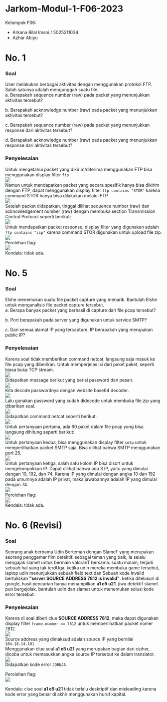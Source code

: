 # Jarkom-Modul-1-F06-2023

Kelompok F06:
- Arkana Bilal Imani / 5025211034
- Azhar Abiyu

# No. 1
### Soal
User melakukan berbagai aktivitas dengan menggunakan protokol FTP. Salah satunya adalah mengunggah suatu file.  
a. Berapakah sequence number (raw) pada packet yang menunjukkan aktivitas tersebut?

b. Berapakah acknowledge number (raw) pada packet yang menunjukkan aktivitas tersebut? 

c. Berapakah sequence number (raw) pada packet yang menunjukkan response dari aktivitas tersebut?

d. Berapakah acknowledge number (raw) pada packet yang menunjukkan response dari aktivitas tersebut?

### Penyelesaian
Untuk mengetahui packet yang dikirim/diterima menggunakan FTP bisa menggunakan display filter `ftp`  
![](images/1a.png)  
Namun untuk mendapatkan packet yang secara spesifik hanya bisa dikirim dengan FTP, dapat menggunakan display filter `ftp contains "STOR"` karena command STOR hanya bisa dilakukan melalui FTP  
![](images/1b.png)  
Setelah packet didapatkan, tinggal dilihat sequence number (raw) dan acknowledgement number (raw) dengan membuka section Transmission Control Protocol seperti berikut:  
![](images/1c.png)  
Untuk mendapatkan packet response, display filter yang digunakan adalah `ftp contains "zip"` karena command STOR digunakan untuk upload file zip.  
![](images/1d.png)  
Perolehan flag:  
![](images/1e.png)  
Kendala: tidak ada.  

# No. 5
### Soal
Elshe menemukan suatu file packet capture yang menarik. Bantulah Elshe untuk menganalisis file packet capture tersebut.  
a. Berapa banyak packet yang berhasil di capture dari file pcap tersebut?

b. Port berapakah pada server yang digunakan untuk service SMTP?

c. Dari semua alamat IP yang tercapture, IP berapakah yang merupakan public IP?

### Penyelesaian
Karena soal tidak memberikan command netcat, langsung saja masuk ke file pcap yang diberikan. Untuk memperjelas isi dari paket paket, seperti biasa buka TCP stream.  
![](images/5a.png)  
Didapatkan message berikut yang berisi password dan pesan.  
![](images/5b.png)  
Kita decode passwordnya dengan website base64 decoder.  
![](images/5c.png)  
Lalu gunakan password yang sudah didecode untuk membuka file.zip yang diberikan soal.  
![](images/5d.png)  
Didapatkan command netcat seperti berikut:  
![](images/5e.png)  
Untuk pertanyaan pertama, ada 60 paket dalam file pcap yang bisa langsung dihitung seperti berikut:  
![](images/5f.png)  
Untuk pertanyaan kedua, bisa menggunakan display filter `smtp` untuk memperlihatkan packet SMTP saja. Bisa dilihat bahwa SMTP menggunakan port 25.  
![](images/5g.png)  
Untuk pertanyaan ketiga, salah satu kolom IP bisa disort untuk mengelompokkan IP. Dapat dilihat bahwa ada 3 IP, yaitu yang dimulai dengan 10, 192, dan 74. Karena IP yang dimulai dengan angka 10 dan 192 pada umumnya adalah IP privat, maka jawabannya adalah IP yang dimulai dengan 74.  
![](images/5h.png)  
Perolehan flag:  
![](images/5i.png)  
Kendala: tidak ada.  

# No. 6 (Revisi)
### Soal
Seorang anak bernama Udin Berteman dengan SlameT yang merupakan seorang penggemar film detektif. sebagai teman yang baik, Ia selalu mengajak slamet untuk bermain valoranT bersama. suatu malam, terjadi sebuah hal yang tak terdUga. ketika udin mereka membuka game tersebut, laptop udin menunjukkan sebuah field text dan Sebuah kode Invalid bertuliskan **"server SOURCE ADDRESS 7812 is invalid"**. ketika ditelusuri di google, hasil pencarian hanya menampilkan **a1 e5 u21**. jiwa detektif slamet pun bergejolak. bantulah udin dan slamet untuk menemukan solusi kode error tersebut.  
### Penyelesaian
Karena di soal diberi clue **SOURCE ADDRESS 7812**, maka dapat digunakan display filter `frame.number == 7812` untuk memperlihatkan packet nomer 7812.  
![](images/6a.png)  
Source address yang dimaksud adalah source IP yang bernilai `104.18.14.101`  
Menggunakan clue soal **a1 e5 u21** yang merupakan bagian dari cipher, dicoba untuk memasukkan angka source IP tersebut ke dalam translator.  
![](images/6b.png)  
Didapatkan kode error `JDRNJA`  

Perolehan flag:  
![](images/6c.png)  

Kendala: clue soal **a1 e5 u21** tidak terlalu deskriptif dan misleading karena kode error yang benar di akhir menggunakan huruf kapital.

